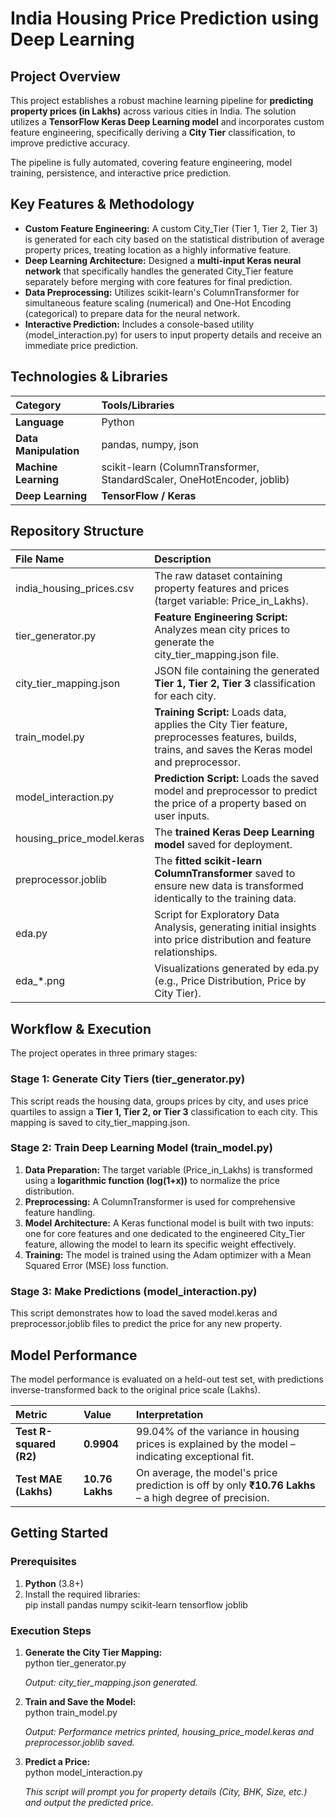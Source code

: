 # **India Housing Price Prediction using Deep Learning**

## **Project Overview**

This project establishes a robust machine learning pipeline for **predicting property prices (in Lakhs)** across various cities in India. The solution utilizes a **TensorFlow Keras Deep Learning model** and incorporates custom feature engineering, specifically deriving a **City Tier** classification, to improve predictive accuracy.

The pipeline is fully automated, covering feature engineering, model training, persistence, and interactive price prediction.

## **Key Features & Methodology**

* **Custom Feature Engineering:** A custom City\_Tier (Tier 1, Tier 2, Tier 3\) is generated for each city based on the statistical distribution of average property prices, treating location as a highly informative feature.  
* **Deep Learning Architecture:** Designed a **multi-input Keras neural network** that specifically handles the generated City\_Tier feature separately before merging with core features for final prediction.  
* **Data Preprocessing:** Utilizes scikit-learn's ColumnTransformer for simultaneous feature scaling (numerical) and One-Hot Encoding (categorical) to prepare data for the neural network.  
* **Interactive Prediction:** Includes a console-based utility (model\_interaction.py) for users to input property details and receive an immediate price prediction.

## **Technologies & Libraries**

| Category | Tools/Libraries |
| :---- | :---- |
| **Language** | Python |
| **Data Manipulation** | pandas, numpy, json |
| **Machine Learning** | scikit-learn (ColumnTransformer, StandardScaler, OneHotEncoder, joblib) |
| **Deep Learning** | **TensorFlow / Keras** |

## **Repository Structure**

| File Name | Description |
| :---- | :---- |
| india\_housing\_prices.csv | The raw dataset containing property features and prices (target variable: Price\_in\_Lakhs). |
| tier\_generator.py | **Feature Engineering Script:** Analyzes mean city prices to generate the city\_tier\_mapping.json file. |
| city\_tier\_mapping.json | JSON file containing the generated **Tier 1, Tier 2, Tier 3** classification for each city. |
| train\_model.py | **Training Script:** Loads data, applies the City Tier feature, preprocesses features, builds, trains, and saves the Keras model and preprocessor. |
| model\_interaction.py | **Prediction Script:** Loads the saved model and preprocessor to predict the price of a property based on user inputs. |
| housing\_price\_model.keras | The **trained Keras Deep Learning model** saved for deployment. |
| preprocessor.joblib | The **fitted scikit-learn ColumnTransformer** saved to ensure new data is transformed identically to the training data. |
| eda.py | Script for Exploratory Data Analysis, generating initial insights into price distribution and feature relationships. |
| eda\_\*.png | Visualizations generated by eda.py (e.g., Price Distribution, Price by City Tier). |

## 

## **Workflow & Execution**

The project operates in three primary stages:

### **Stage 1: Generate City Tiers (tier\_generator.py)**

This script reads the housing data, groups prices by city, and uses price quartiles to assign a **Tier 1, Tier 2, or Tier 3** classification to each city. This mapping is saved to city\_tier\_mapping.json.

### **Stage 2: Train Deep Learning Model (train\_model.py)**

1. **Data Preparation:** The target variable (Price\_in\_Lakhs) is transformed using a **logarithmic function (**log(1+x)**)** to normalize the price distribution.  
2. **Preprocessing:** A ColumnTransformer is used for comprehensive feature handling.  
3. **Model Architecture:** A Keras functional model is built with two inputs: one for core features and one dedicated to the engineered City\_Tier feature, allowing the model to learn its specific weight effectively.  
4. **Training:** The model is trained using the Adam optimizer with a Mean Squared Error (MSE) loss function.

### **Stage 3: Make Predictions (model\_interaction.py)**

This script demonstrates how to load the saved model.keras and preprocessor.joblib files to predict the price for any new property.

## **Model Performance**

The model performance is evaluated on a held-out test set, with predictions inverse-transformed back to the original price scale (Lakhs).

| Metric | Value | Interpretation |
| :---- | :---- | :---- |
| **Test R-squared (**R2**)** | **0.9904** | 99.04% of the variance in housing prices is explained by the model – indicating exceptional fit. |
| **Test MAE (Lakhs)** | **10.76 Lakhs** | On average, the model's price prediction is off by only **₹10.76 Lakhs** – a high degree of precision. |

## **Getting Started**

### **Prerequisites**

1. **Python** (3.8+)  
2. Install the required libraries:  
   pip install pandas numpy scikit-learn tensorflow joblib

### **Execution Steps**

1. **Generate the City Tier Mapping:**  
   python tier\_generator.py

   *Output: city\_tier\_mapping.json generated.*  
2. **Train and Save the Model:**  
   python train\_model.py

   *Output: Performance metrics printed, housing\_price\_model.keras and preprocessor.joblib saved.*  
3. **Predict a Price:**  
   python model\_interaction.py

   *This script will prompt you for property details (City, BHK, Size, etc.) and output the predicted price.*
